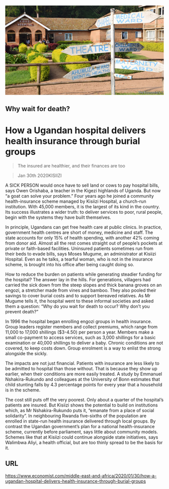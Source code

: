 ![](./images/20200201_MAP002_0.jpg)

## Why wait for death?

# How a Ugandan hospital delivers health insurance through burial groups

> The insured are healthier, and their finances are too

> Jan 30th 2020KISIIZI

A  SICK PERSON would once have to sell land or cows to pay hospital bills, says Owen Orishaba, a teacher in the Kigezi highlands of Uganda. But now “a goat can solve your problem.” Four years ago he joined a community health-insurance scheme managed by Kisiizi Hospital, a church-run institution. With 45,000 members, it is the largest of its kind in the country. Its success illustrates a wider truth: to deliver services to poor, rural people, begin with the systems they have built themselves.

In principle, Ugandans can get free health care at public clinics. In practice, government health centres are short of money, medicine and staff. The state accounts for only 15% of health spending, with another 42% coming from donor aid. Almost all the rest comes straight out of people’s pockets at private or faith-based facilities. Uninsured patients sometimes run from their beds to evade bills, says Moses Mugume, an administrator at Kisiizi Hospital. Even as he talks, a tearful woman, who is not in the insurance scheme, is brought into his office after being caught doing so.

How to reduce the burden on patients while generating steadier funding for the hospital? The answer lay in the hills. For generations, villagers had carried the sick down from the steep slopes and thick banana groves on an engozi, a stretcher made from vines and bamboo. They also pooled their savings to cover burial costs and to support bereaved relatives. As Mr Mugume tells it, the hospital went to these informal societies and asked them a question: “Why do you wait for death to occur? Why don’t you prevent death?”

In 1996 the hospital began enrolling engozi groups in health insurance. Group leaders register members and collect premiums, which range from 11,000 to 17,000 shillings ($3-4.50) per person a year. Members make a small co-payment to access services, such as 3,000 shillings for a basic examination or 40,000 shillings to deliver a baby. Chronic conditions are not covered, to keep costs down. Group enrolment is a way to enlist the strong alongside the sickly.

The impacts are not just financial. Patients with insurance are less likely to be admitted to hospital than those without. That is because they show up earlier, when their conditions are more easily treated. A study by Emmanuel Nshakira-Rukundo and colleagues at the University of Bonn estimates that child stunting falls by 4.3 percentage points for every year that a household is in the scheme.

The cost still puts off the very poorest. Only about a quarter of the hospital’s patients are insured. But Kisiizi shows the potential to build on institutions which, as Mr Nshakira-Rukundo puts it, “emanate from a place of social solidarity”. In neighbouring Rwanda five-sixths of the population are enrolled in state-run health insurance delivered through local groups. By contrast the Ugandan government’s plan for a national health-insurance scheme, currently before parliament, says little about community models. Schemes like that at Kisiizi could continue alongside state initiatives, says Walimbwa Aliyi, a health official, but are too thinly spread to be the basis for it.

## URL

https://www.economist.com/middle-east-and-africa/2020/01/30/how-a-ugandan-hospital-delivers-health-insurance-through-burial-groups
